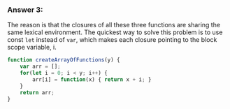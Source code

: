 ### Answer 3:

The reason is that the closures of all these three functions are sharing the same lexical environment. The quickest way to solve this problem is to use const ```let``` instead of ```var```, which makes each closure pointing to the block scope variable, i.


```Javascript
function createArrayOfFunctions(y) {
    var arr = [];
    for(let i = 0; i < y; i++) {
        arr[i] = function(x) { return x + i; }
    }
    return arr;
}
```
